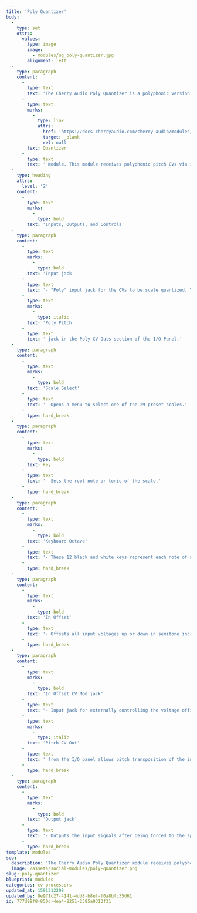 ```yaml
---
title: 'Poly Quantizer'
body:
  -
    type: set
    attrs:
      values:
        type: image
        image:
          - modules/ug_poly-quantizer.jpg
        alignment: left
  -
    type: paragraph
    content:
      -
        type: text
        text: 'The Cherry Audio Poly Quantizer is a polyphonic version of the standard '
      -
        type: text
        marks:
          -
            type: link
            attrs:
              href: 'https://docs.cherryaudio.com/cherry-audio/modules/quantizer'
              target: _blank
              rel: null
        text: Quantizer
      -
        type: text
        text: ' module. This module receives polyphonic pitch CVs via its "poly" input and conforms them to a specific key and scale, or a user-defined set of notes. There are 29 preset scales available and custom scales can easily be created by manually toggling individual notes on or off using the virtual "keyboard." Pitches are tracked and quantized according to the standard 1V/octave scaling.'
  -
    type: heading
    attrs:
      level: '2'
    content:
      -
        type: text
        marks:
          -
            type: bold
        text: 'Inputs, Outputs, and Controls'
  -
    type: paragraph
    content:
      -
        type: text
        marks:
          -
            type: bold
        text: 'Input jack'
      -
        type: text
        text: '- "Poly" input jack for the CVs to be scale quantized. Typically this will originate from the '
      -
        type: text
        marks:
          -
            type: italic
        text: 'Poly Pitch'
      -
        type: text
        text: ' jack in the Poly CV Outs section of the I/O Panel.'
  -
    type: paragraph
    content:
      -
        type: text
        marks:
          -
            type: bold
        text: 'Scale Select'
      -
        type: text
        text: '- Opens a menu to select one of the 29 preset scales.'
      -
        type: hard_break
  -
    type: paragraph
    content:
      -
        type: text
        marks:
          -
            type: bold
        text: Key
      -
        type: text
        text: '- Sets the root note or tonic of the scale.'
      -
        type: hard_break
  -
    type: paragraph
    content:
      -
        type: text
        marks:
          -
            type: bold
        text: 'Keyboard Octave'
      -
        type: text
        text: '- These 12 black and white keys represent each note of an octave in a standard piano keyboard arrangement. The notes included in the selected scale are illuminated in red and can be toggled on and off to create custom scales by clicking on the buttons.'
      -
        type: hard_break
  -
    type: paragraph
    content:
      -
        type: text
        marks:
          -
            type: bold
        text: 'In Offset'
      -
        type: text
        text: '- Offsets all input voltages up or down in semitone increments by up to two octaves.'
      -
        type: hard_break
  -
    type: paragraph
    content:
      -
        type: text
        marks:
          -
            type: bold
        text: 'In Offset CV Mod jack'
      -
        type: text
        text: "- Input jack for externally controlling the voltage offset of the input signal. Patching the\_"
      -
        type: text
        marks:
          -
            type: italic
        text: 'Pitch CV Out'
      -
        type: text
        text: ' from the I/O panel allows pitch transposition of the input signals in semitones via a keyboard or other CV source.'
      -
        type: hard_break
  -
    type: paragraph
    content:
      -
        type: text
        marks:
          -
            type: bold
        text: 'Output jack'
      -
        type: text
        text: '- Outputs the input signals after being forced to the specified key and scale.'
      -
        type: hard_break
template: modules
seo:
  description: 'The Cherry Audio Poly Quantizer module receives polyphonic pitch CVs via its "poly" input and conforms them to a specific key and scale, or a user-defined set of notes.\_'
  image: /assets/social-modules/poly-quantizer.png
slug: poly-quantizer
blueprint: modules
categories: cv-processors
updated_at: 1591312298
updated_by: 8e971c27-4141-4dd8-b8ef-f0a8bfc35d61
id: 777d99f8-850c-4ea4-8251-2585a9313f31
---
```

